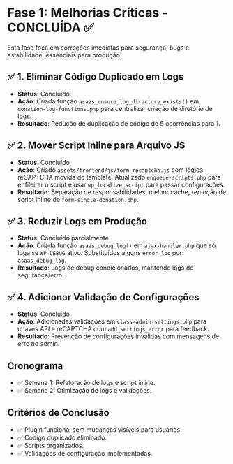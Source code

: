 # Fase 1: Melhorias Críticas - CONCLUÍDA ✅

Esta fase foca em correções imediatas para segurança, bugs e estabilidade, essenciais para produção.

## ✅ 1. Eliminar Código Duplicado em Logs
- **Status**: Concluído
- **Ação**: Criada função `asaas_ensure_log_directory_exists()` em `donation-log-functions.php` para centralizar criação de diretório de logs.
- **Resultado**: Redução de duplicação de código de 5 ocorrências para 1.

## ✅ 2. Mover Script Inline para Arquivo JS
- **Status**: Concluído  
- **Ação**: Criado `assets/frontend/js/form-recaptcha.js` com lógica reCAPTCHA movida do template. Atualizado `enqueue-scripts.php` para enfileirar o script e usar `wp_localize_script` para passar configurações.
- **Resultado**: Separação de responsabilidades, melhor cache, remoção de script inline de `form-single-donation.php`.

## ✅ 3. Reduzir Logs em Produção
- **Status**: Concluído parcialmente
- **Ação**: Criada função `asaas_debug_log()` em `ajax-handler.php` que só loga se `WP_DEBUG` ativo. Substituídos alguns `error_log` por `asaas_debug_log`.
- **Resultado**: Logs de debug condicionados, mantendo logs de segurança/erro.

## ✅ 4. Adicionar Validação de Configurações
- **Status**: Concluído
- **Ação**: Adicionadas validações em `class-admin-settings.php` para chaves API e reCAPTCHA com `add_settings_error` para feedback.
- **Resultado**: Prevenção de configurações inválidas com mensagens de erro no admin.

## Cronograma
- ✅ Semana 1: Refatoração de logs e script inline.
- ✅ Semana 2: Otimização de logs e validações.

## Critérios de Conclusão
- ✅ Plugin funcional sem mudanças visíveis para usuários.
- ✅ Código duplicado eliminado.
- ✅ Scripts organizados.
- ✅ Validações de configuração implementadas.